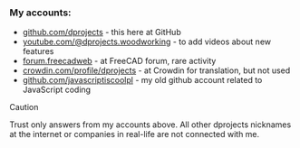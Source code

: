 
### My accounts:

* [github.com/dprojects](https://github.com/dprojects) - this here at GitHub
* [youtube.com/@dprojects.woodworking](https://www.youtube.com/@dprojects.woodworking/videos) - to add videos about new features
* [forum.freecadweb](https://forum.freecadweb.org/search.php?author_id=13594&sr=posts) - at FreeCAD forum, rare activity
* [crowdin.com/profile/dprojects](https://crowdin.com/profile/dprojects) - at Crowdin for translation, but not used
* [github.com/javascriptiscoolpl](https://github.com/javascriptiscoolpl) - my old github account related to JavaScript coding

> [!CAUTION]
> Trust only answers from my accounts above. All other dprojects nicknames at the internet or companies in real-life are not connected with me. 
